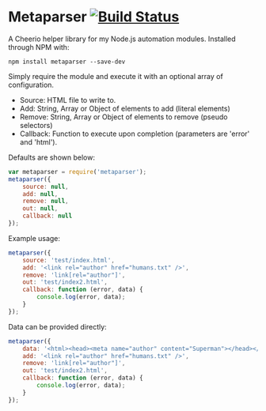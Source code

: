 # Metaparser [![Build Status](https://travis-ci.org/haydenbleasel/metaparser.svg?branch=master)](https://travis-ci.org/haydenbleasel/metaparser)

A Cheerio helper library for my Node.js automation modules. Installed through NPM with:

```shell
npm install metaparser --save-dev
```

Simply require the module and execute it with an optional array of configuration.

- Source: HTML file to write to.
- Add: String, Array or Object of elements to add (literal elements)
- Remove: String, Array or Object of elements to remove (pseudo selectors)
- Callback: Function to execute upon completion (parameters are 'error' and 'html').

Defaults are shown below:

```js
var metaparser = require('metaparser');
metaparser({
    source: null,
    add: null,
    remove: null,
    out: null,
    callback: null
});
```

Example usage:

```js
metaparser({
    source: 'test/index.html',
    add: '<link rel="author" href="humans.txt" />',
    remove: 'link[rel="author"]',
    out: 'test/index2.html',
    callback: function (error, data) {
        console.log(error, data);
    }
});
```
Data can be provided directly:

```js
metaparser({
    data: '<html><head><meta name="author" content="Superman"></head></html>',
    add: '<link rel="author" href="humans.txt" />',
    remove: 'link[rel="author"]',
    out: 'test/index2.html',
    callback: function (error, data) {
        console.log(error, data);
    }
});
```
